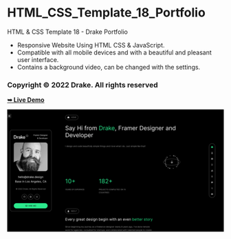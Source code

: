 # HTML_CSS_Template_18_Portfolio
HTML &amp; CSS Template 18 - Drake Portfolio

- Responsive Website Using HTML CSS & JavaScript.
- Compatible with all mobile devices and with a beautiful and pleasant user interface.
- Contains a background video, can be changed with the settings.

### Copyright © 2022 Drake. All rights reserved

<a href="https://issakass.github.io/HTML_CSS_Template_18_Portfolio/"><strong>➥ Live Demo</strong></a>

![preview img](preview.png)
